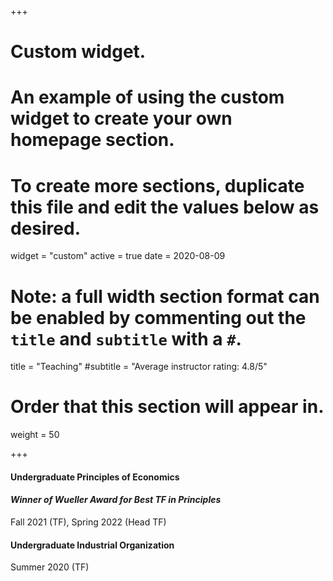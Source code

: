 +++
# Custom widget.
# An example of using the custom widget to create your own homepage section.
# To create more sections, duplicate this file and edit the values below as desired.
widget = "custom"
active = true
date = 2020-08-09

# Note: a full width section format can be enabled by commenting out the `title` and `subtitle` with a `#`.
title = "Teaching"
#subtitle = "Average instructor rating: 4.8/5"

# Order that this section will appear in.
weight = 50

+++

#### Undergraduate Principles of Economics 
#### *Winner of Wueller Award for Best TF in Principles*
Fall 2021 (TF), Spring 2022 (Head TF)

#### Undergraduate Industrial Organization
Summer 2020 (TF)
